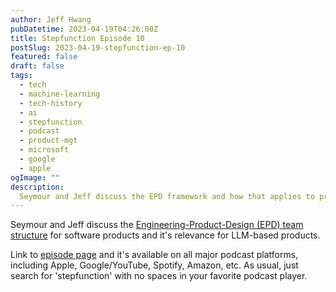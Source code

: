 ```yaml
---
author: Jeff Hwang
pubDatetime: 2023-04-19T04:26:00Z
title: Stepfunction Episode 10 
postSlug: 2023-04-19-stepfunction-ep-10
featured: false
draft: false
tags:
  - tech
  - machine-learning
  - tech-history
  - ai
  - stepfunction
  - podcast
  - product-mgt
  - microsoft
  - google
  - apple
ogImage: ""
description:
  Seymour and Jeff discuss the EPD framework and how that applies to product development for LLMs.
---
```


Seymour and Jeff discuss the [Engineering-Product-Design (EPD) team structure](https://www.producttalk.org/2021/05/product-trio/) for software products and it's relevance for LLM-based products.

Link to [episode page](https://www.stepfunction.org/episode-10-bard-just-blorps-it-out) and it's available on all major podcast platforms, including Apple, Google/YouTube, Spotify, Amazon, etc. As usual, just search for 'stepfunction' with no spaces in your favorite podcast player.
